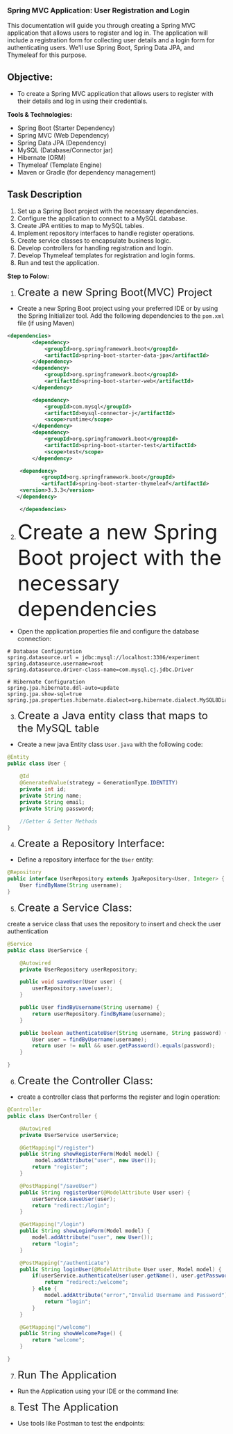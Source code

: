 ### Spring MVC Application: User Registration and Login

This documentation will guide you through creating a Spring MVC application that allows users to register and log in. The application will include a registration form for collecting user details and a login form for authenticating users. We'll use Spring Boot, Spring Data JPA, and Thymeleaf for this purpose.

## Objective:

- To create a Spring MVC application that allows users to register with their details and log in using their credentials.



**Tools & Technologies:**

- Spring Boot (Starter Dependency)
- Spring MVC (Web Dependency)
- Spring Data JPA (Dependency)
- MySQL (Database/Connector jar)
- Hibernate (ORM)
- Thymeleaf (Template Engine)
- Maven or Gradle (for dependency management)

## Task Description

1. Set up a Spring Boot project with the necessary dependencies.
2. Configure the application to connect to a MySQL database.
3. Create JPA entities to map to MySQL tables.
4. Implement repository interfaces to handle register operations.
5. Create service classes to encapsulate business logic.
6. Develop controllers for handling registration and login.
7. Develop Thymeleaf templates for registration and login forms.
8. Run and test the application.


**Step to Folow:**

1. <font size="5">Create a new Spring Boot(MVC) Project</font>

- Create a new Spring Boot project using your preferred IDE or by using the Spring Initializer tool. Add the following dependencies to the `pom.xml` file (if using Maven)

```xml
<dependencies>
		<dependency>
			<groupId>org.springframework.boot</groupId>
			<artifactId>spring-boot-starter-data-jpa</artifactId>
		</dependency>
		<dependency>
			<groupId>org.springframework.boot</groupId>
			<artifactId>spring-boot-starter-web</artifactId>
		</dependency>

		<dependency>
			<groupId>com.mysql</groupId>
			<artifactId>mysql-connector-j</artifactId>
			<scope>runtime</scope>
		</dependency>
		<dependency>
			<groupId>org.springframework.boot</groupId>
			<artifactId>spring-boot-starter-test</artifactId>
			<scope>test</scope>
		</dependency>

	<dependency>
           <groupId>org.springframework.boot</groupId>
           <artifactId>spring-boot-starter-thymeleaf</artifactId>
    <version>3.3.3</version>
   </dependency>

	</dependencies>
```


2. <font size="10">Create a new Spring Boot project with the necessary dependencies</font>
- Open the application.properties file and configure the database connection:

```
# Database Configuration
spring.datasource.url = jdbc:mysql://localhost:3306/experiment
spring.datasource.username=root
spring.datasource.driver-class-name=com.mysql.cj.jdbc.Driver

# Hibernate Configuration
spring.jpa.hibernate.ddl-auto=update
spring.jpa.show-sql=true
spring.jpa.properties.hibernate.dialect=org.hibernate.dialect.MySQL8Dialect
```

3. <font size="5">Create a Java entity class that maps to the MySQL table</font>

- Create a new java Entity class `User.java` with the following code:


```java
@Entity
public class User {
    
    @Id
    @GeneratedValue(strategy = GenerationType.IDENTITY)
    private int id;
    private String name;
    private String email;
    private String password;

    //Getter & Setter Methods
}

```

4. <font size="5">Create a Repository Interface:</font>

- Define a repository interface for the `User` entity:

```java
@Repository
public interface UserRepository extends JpaRepository<User, Integer> {
    User findByName(String username);
}
```

5. <font size="5">Create a Service Class:</font>

create a service class that uses the repository to insert and check the user authentication

```java
@Service
public class UserService {

    @Autowired
    private UserRepository userRepository;

    public void saveUser(User user) {
        userRepository.save(user);
    }

    public User findByUsername(String username) {
        return userRepository.findByName(username);
    }

    public boolean authenticateUser(String username, String password) {
        User user = findByUsername(username);
        return user != null && user.getPassword().equals(password);
    }

}
```

6. <font size="5">Create the Controller Class:</font>

- create a controller class that performs the register and login operation:

```java
@Controller
public class UserController {

    @Autowired
    private UserService userService;

    @GetMapping("/register")
    public String showRegisterForm(Model model) {
         model.addAttribute("user", new User());
        return "register";
    }

    @PostMapping("/saveUser")
    public String registerUser(@ModelAttribute User user) {
        userService.saveUser(user);
        return "redirect:/login";
    }

    @GetMapping("/login")
    public String showLoginForm(Model model) {
        model.addAttribute("user", new User());
        return "login";
    }

    @PostMapping("/authenticate")
    public String loginUser(@ModelAttribute User user, Model model) {
        if(userService.authenticateUser(user.getName(), user.getPassword())) {
            return "redirect:/welcome";
        } else {
            model.addAttribute("error","Invalid Username and Password");
            return "login";
        }
    }

    @GetMapping("/welcome")
    public String showWelcomePage() {
        return "welcome";
    }

}
```

7. <font size="5">Run The Application</font>
- Run the Application using your IDE or the command line:

8. <font size="5">Test The Application</font>
- Use tools like Postman to test the endpoints:



